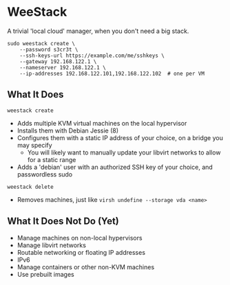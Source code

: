 WeeStack
========

A trivial 'local cloud' manager, when you don't need a big stack.

```
sudo weestack create \
    --password s3cr3t \
    --ssh-keys-url https://example.com/me/sshkeys \
    --gateway 192.168.122.1 \
    --nameserver 192.168.122.1 \
    --ip-addresses 192.168.122.101,192.168.122.102  # one per VM
```

What It Does
------------

`weestack create`

 * Adds multiple KVM virtual machines on the local hypervisor
 * Installs them with Debian Jessie (8)
 * Configures them with a static IP address of your choice, on a bridge you may specify
   * You will likely want to manually update your libvirt networks to allow for a static range
 * Adds a 'debian' user with an authorized SSH key of your choice, and passwordless sudo

`weestack delete`

 * Removes machines, just like `virsh undefine --storage vda <name>`

What It Does Not Do (Yet)
-------------------------

 * Manage machines on non-local hypervisors
 * Manage libvirt networks
 * Routable networking or floating IP addresses
 * IPv6
 * Manage containers or other non-KVM machines
 * Use prebuilt images
